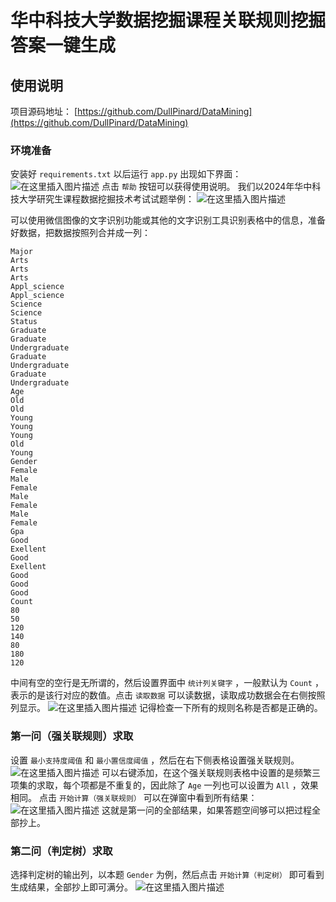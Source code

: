# 华中科技大学数据挖掘课程关联规则挖掘答案一键生成

## 使用说明
项目源码地址：
[https://github.com/DullPinard/DataMining](https://github.com/DullPinard/DataMining)

### 环境准备
安装好 `requirements.txt` 以后运行 `app.py` 出现如下界面：
![在这里插入图片描述](https://i-blog.csdnimg.cn/direct/3cde0b7d81ff498aba5ba072a0bc9786.png)
点击 `帮助` 按钮可以获得使用说明。
我们以2024年华中科技大学研究生课程数据挖掘技术考试试题举例：
![在这里插入图片描述](https://i-blog.csdnimg.cn/direct/0b5235ed37d2461fbb2d53c0c2c365a6.png)

可以使用微信图像的文字识别功能或其他的文字识别工具识别表格中的信息，准备好数据，把数据按照列合并成一列：
```
Major
Arts
Arts
Arts
Appl_science
Appl_science
Science
Science
Status
Graduate
Graduate
Undergraduate
Graduate
Undergraduate
Graduate
Undergraduate
Age
Old
Old
Young
Young
Young
Old
Young
Gender
Female
Male
Female
Male
Female
Male
Female
Gpa
Good
Exellent
Good
Exellent
Good
Good
Good
Count
80
50
120
140
80
180
120
```

中间有空的空行是无所谓的，然后设置界面中 `统计列关键字` ，一般默认为 `Count` ，表示的是该行对应的数值。点击 `读取数据` 可以读数据，读取成功数据会在右侧按照列显示。
![在这里插入图片描述](https://i-blog.csdnimg.cn/direct/82c48d6cd4334e068d9c9ad3bf87b73c.png)
记得检查一下所有的规则名称是否都是正确的。
### 第一问（强关联规则）求取
设置 `最小支持度阈值` 和 `最小置信度阈值` ，然后在右下侧表格设置强关联规则。
![在这里插入图片描述](https://i-blog.csdnimg.cn/direct/270b643b97aa4baca102ca5f7673f9c9.png)
可以右键添加，在这个强关联规则表格中设置的是频繁三项集的求取，每个项都是不重复的，因此除了 `Age` 一列也可以设置为 `All` ，效果相同。
点击 `开始计算（强关联规则）` 可以在弹窗中看到所有结果：
![在这里插入图片描述](https://i-blog.csdnimg.cn/direct/dc0481299b5549eb817320863a430fd3.png)
这就是第一问的全部结果，如果答题空间够可以把过程全部抄上。

### 第二问（判定树）求取
选择判定树的输出列，以本题 `Gender` 为例，然后点击 `开始计算（判定树）` 即可看到生成结果，全部抄上即可满分。
![在这里插入图片描述](https://i-blog.csdnimg.cn/direct/09d789cc1fab462499f4160f4e51c6aa.png)
